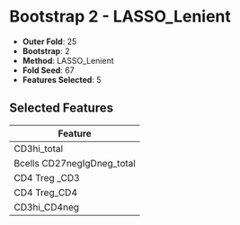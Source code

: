 # Bootstrap 2 - LASSO_Lenient

- **Outer Fold**: 25
- **Bootstrap**: 2
- **Method**: LASSO_Lenient
- **Fold Seed**: 67
- **Features Selected**: 5

## Selected Features

| Feature |
|---------|
| CD3hi_total |
| Bcells CD27negIgDneg_total |
| CD4 Treg _CD3 |
| CD4 Treg_CD4 |
| CD3hi_CD4neg |
